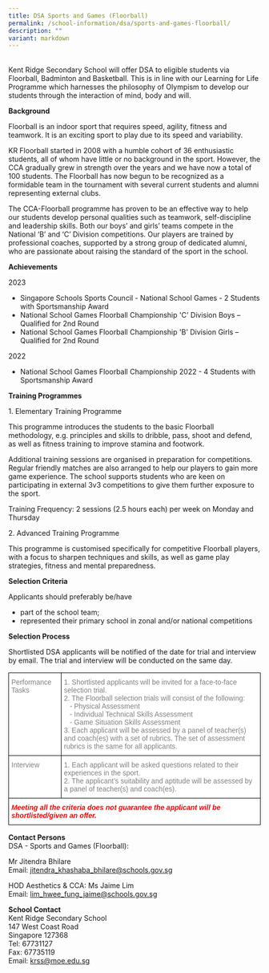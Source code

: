 ```yaml
---
title: DSA Sports and Games (Floorball)
permalink: /school-information/dsa/sports-and-games-floorball/
description: ""
variant: markdown
---
```

<style type="text/css">
.tg  {border-collapse:collapse;border-spacing:0;}
.tg td{border-color:black;border-style:solid;border-width:1px;font-family:Arial, sans-serif;font-size:14px;
  overflow:hidden;padding:10px 5px;word-break:normal;}
.tg th{border-color:black;border-style:solid;border-width:1px;font-family:Arial, sans-serif;font-size:14px;
  font-weight:normal;overflow:hidden;padding:10px 5px;word-break:normal;}
.tg .tg-lm9i{background-color:#FFF;color:#808080;text-align:left;vertical-align:top}
.tg .tg-xaiy{background-color:#FFF;color:#F00;font-style:italic;font-weight:bold;text-align:left;vertical-align:top}
</style>
<p></p><table class="tg">
<thead>
  <tr><style type="text/css">
.tg  {border-collapse:collapse;border-spacing:0;}
.tg td{border-color:black;border-style:solid;border-width:1px;font-family:Arial, sans-serif;font-size:14px;
  overflow:hidden;padding:10px 5px;word-break:normal;}
.tg th{border-color:black;border-style:solid;border-width:1px;font-family:Arial, sans-serif;font-size:14px;
  font-weight:normal;overflow:hidden;padding:10px 5px;word-break:normal;}
.tg .tg-lm9i{background-color:#FFF;color:#808080;text-align:left;vertical-align:top}
.tg .tg-xaiy{background-color:#FFF;color:#F00;font-style:italic;font-weight:bold;text-align:left;vertical-align:top}
</style>
</tr></thead></table>Kent Ridge Secondary School will offer DSA to eligible students via Floorball, Badminton and Basketball. This is in line with our Learning for Life Programme which harnesses the philosophy of Olympism to develop our students through the interaction of mind, body and will.

**Background**

Floorball is an indoor sport that requires speed, agility, fitness and teamwork. It is an exciting sport to play due to its speed and variability.

KR Floorball started in 2008 with a humble cohort of 36 enthusiastic students, all of whom have little or no background in the sport. However, the CCA gradually grew in strength over the years and we have now a total of 100 students. The Floorball has now begun to be recognized as a formidable team in the tournament with several current students and alumni representing external clubs.

The CCA-Floorball programme has proven to be an effective way to help our students develop personal qualities such as teamwork, self-discipline and leadership skills. Both our boys’ and girls’ teams compete in the National ‘B’ and ‘C’ Division competitions. Our players are trained by professional coaches, supported by a strong group of dedicated alumni, who are passionate about raising the standard of the sport in the school.

**Achievements**

2023

*  Singapore Schools Sports Council - National School Games - 2 Students with Sportsmanship Award
*   National School Games Floorball Championship 'C' Division Boys – Qualified for 2nd Round
*   National School Games Floorball Championship 'B' Division Girls – Qualified for 2nd Round


2022

*  National School Games Floorball Championship 2022 - 4 Students with Sportsmanship Award


**Training Programmes**

1\. Elementary Training Programme

This programme introduces the students to the basic Floorball methodology, e.g. principles and skills to&nbsp;dribble, pass, shoot and defend, as well as fitness training to improve stamina and footwork.

Additional training sessions are organised in preparation for competitions. Regular friendly matches are also arranged to help our players to gain more game experience. The school supports students who are keen on participating in external 3v3 competitions to give them further exposure to the sport.

Training Frequency: 2 sessions (2.5 hours each) per week on Monday and Thursday

2\. Advanced Training Programme

This programme is customised specifically for competitive Floorball players, with a focus to sharpen techniques and skills, as well as game play strategies, fitness and mental preparedness.

**Selection Criteria**

Applicants should preferably be/have

*   part of the school team;
*   represented their primary school in zonal and/or national competitions

**Selection Process**

Shortlisted DSA applicants will be notified of the date for trial and interview by email. The trial and interview will be conducted on the same day.

<table class="tg">
<thead>
  <tr>
    <th class="tg-lm9i">Performance Tasks</th>
    <th class="tg-lm9i">1. Shortlisted applicants will be invited for a face-to-face selection trial.<br>
	2. The Floorball selection trials will consist of the following:<br>
			&nbsp;&nbsp;&nbsp;- Physical Assessment<br>
			&nbsp;&nbsp;&nbsp;- Individual Technical Skills Assessment<br>
			&nbsp;&nbsp;&nbsp;- Game Situation Skills Assessment<br>
			3. Each applicant will be assessed by a panel of teacher(s) and coach(es) with a set of rubrics. The set of assessment rubrics is the same for all applicants.</th>
  </tr>
</thead>
<tbody>
  <tr>
    <td class="tg-lm9i">Interview</td>
    <td class="tg-lm9i">1. Each applicant will be asked questions related to their experiences in the sport.<br>2. The applicant’s suitability and aptitude will be assessed by a panel of teacher(s) and coach(es).</td>
  </tr>
  <tr>
    <td class="tg-xaiy" colspan="2">Meeting all the criteria does not guarantee the applicant will be shortlisted/given an offer.</td>
  </tr>
</tbody>
</table>

**Contact Persons**  
DSA - Sports and Games (Floorball):

Mr Jitendra Bhilare  
Email: [jitendra_khashaba_bhilare@schools.gov.sg](mailto:jitendra_khashaba_bhilare@schools.gov.sg)

HOD Aesthetics &amp; CCA: Ms Jaime Lim  
Email: [lim_hwee_fung_jaime@schools.gov.sg](mailto:lim_hwee_fung_jaime@schools.gov.sg)

**School Contact**  
Kent Ridge Secondary School  
147 West Coast Road  
Singapore 127368  
Tel: 67731127  
Fax: 67735119  
Email: [krss@moe.edu.sg](mailto:krss@moe.edu.sg)
